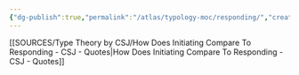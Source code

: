 ```yaml
---
{"dg-publish":true,"permalink":"/atlas/typology-moc/responding/","created":"2023-01-01T13:12:17.828+01:00","updated":"2023-02-01T00:01:03.983+01:00"}
---
```



[[SOURCES/Type Theory by CSJ/How Does Initiating Compare To Responding - CSJ - Quotes\|How Does Initiating Compare To Responding - CSJ - Quotes]]
